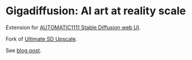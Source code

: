 # Gigadiffusion: AI art at reality scale

Extension for [AUTOMATIC1111 Stable Diffusion web UI](https://github.com/AUTOMATIC1111/stable-diffusion-webui).

Fork of [Ultimate SD Upscale](https://github.com/Coyote-A/ultimate-upscale-for-automatic1111/blob/master/scripts/ultimate-upscale.py).

See [blog post](https://www.jpohhhh.com/articles/gigadiffusion).
